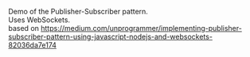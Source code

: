 Demo of the Publisher-Subscriber pattern.
<br>Uses WebSockets.
<br>based on https://medium.com/unprogrammer/implementing-publisher-subscriber-pattern-using-javascript-nodejs-and-websockets-82036da7e174
